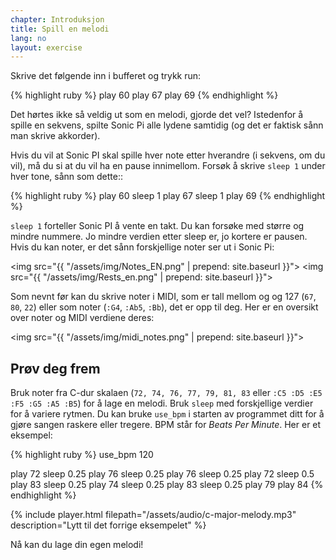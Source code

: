 ```yaml
---
chapter: Introduksjon
title: Spill en melodi
lang: no
layout: exercise
---
```


Skrive det følgende inn i bufferet og trykk run:

{% highlight ruby %}
play 60
play 67
play 69
{% endhighlight %}

Det hørtes ikke så veldig ut som en melodi, gjorde det vel? Istedenfor å spille en sekvens, spilte Sonic Pi alle lydene samtidig (og det er faktisk sånn man skrive akkorder).

Hvis du vil at Sonic PI skal spille hver note etter hverandre (i sekvens, om du vil), må du si at du vil ha en pause innimellom. Forsøk å skrive `sleep 1` under hver tone, sånn som dette::

{% highlight ruby %}
play 60
sleep 1
play 67
sleep 1
play 69
{% endhighlight %}

`sleep 1` forteller Sonic PI å vente en takt. Du kan forsøke med større og mindre nummere. Jo mindre verdien etter sleep er, jo kortere er pausen. Hvis du kan noter, er det sånn forskjellige noter ser ut i Sonic Pi:

<img src="{{ "/assets/img/Notes_EN.png" | prepend: site.baseurl }}"> 
<img src="{{ "/assets/img/Rests_en.png" | prepend: site.baseurl }}">

Som nevnt før kan du skrive noter i MIDI, som er tall mellom og og 127 (`67`, `80`, `22`) eller som noter (`:G4`, `:Ab5`, `:Bb`), det er opp til deg. Her er en oversikt over noter og MIDI verdiene deres:

<img src="{{ "/assets/img/midi_notes.png" | prepend: site.baseurl }}">

## Prøv deg frem

Bruk noter fra C-dur skalaen (`72, 74, 76, 77, 79, 81, 83` eller `:C5 :D5 :E5 :F5 :G5 :A5 :B5`) for å lage en melodi. Bruk `sleep` med forskjellige verdier for å variere rytmen. Du kan bruke `use_bpm` i starten av programmet ditt for å gjøre sangen raskere eller tregere. BPM står for  _Beats Per Minute_. Her er et eksempel:

{% highlight ruby %}
use_bpm 120

play 72
sleep 0.25
play 76
sleep 0.25
play 76
sleep 0.25
play 72
sleep 0.5
play 83
sleep 0.25
play 74
sleep 0.25
play 83
sleep 0.25
play 79
play 84
{% endhighlight %}

{% include player.html filepath="/assets/audio/c-major-melody.mp3" description="Lytt til det forrige eksempelet" %}

Nå kan du lage din egen melodi!